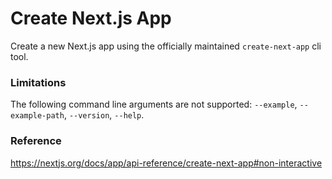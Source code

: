 # Create Next.js App

Create a new Next.js app using the officially maintained `create-next-app` cli tool.

### Limitations

The following command line arguments are not supported: `--example`, `--example-path`, `--version`, `--help`.

### Reference

https://nextjs.org/docs/app/api-reference/create-next-app#non-interactive
